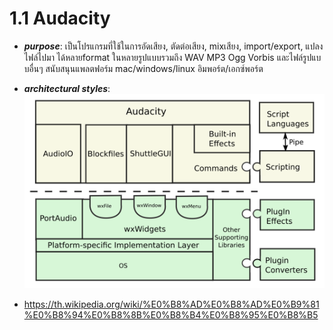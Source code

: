 # 1.1 Audacity
- ***purpose***:  เป็นโปรแกรมที่ใช้ในการอัดเสียง, ตัดต่อเสียง, mixเสียง, import/export, แปลงไฟล์ไปมา ได้หลายformat    ในหลายรูปแบบรวมถึง WAV MP3 Ogg Vorbis และไฟล์รูปแบบอื่นๆ สนับสนุนแพลตฟอร์ม mac/windows/linux อิมพอร์ต/เอกซ์พอร์ต 
- ***architectural styles***: 
![pic!](https://github.com/kritsanaphat/Software-Architecture/blob/main/audacityARCHITEC.png "layer")





- https://th.wikipedia.org/wiki/%E0%B8%AD%E0%B8%AD%E0%B9%81%E0%B8%94%E0%B8%8B%E0%B8%B4%E0%B8%95%E0%B8%B5
